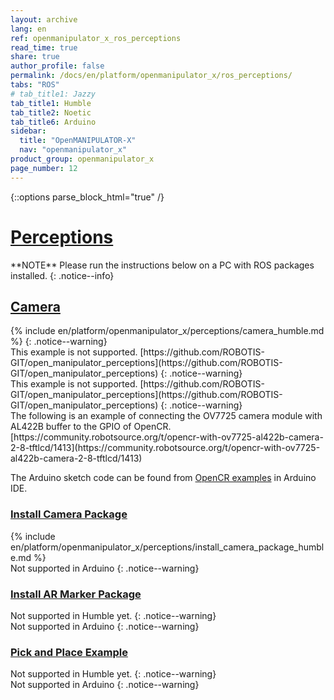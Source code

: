 ```yaml
---
layout: archive
lang: en
ref: openmanipulator_x_ros_perceptions
read_time: true
share: true
author_profile: false
permalink: /docs/en/platform/openmanipulator_x/ros_perceptions/
tabs: "ROS"
# tab_title1: Jazzy
tab_title1: Humble
tab_title2: Noetic
tab_title6: Arduino
sidebar:
  title: "OpenMANIPULATOR-X"
  nav: "openmanipulator_x"
product_group: openmanipulator_x
page_number: 12
---
```


<style>body {counter-reset: h1 7 !important;}</style>

{::options parse_block_html="true" /}

# [Perceptions](#perceptions)

<section data-id="{{ page.tab_title1 }}" class="tab_contents">
**NOTE**
Please run the instructions below on a PC with ROS packages installed.
{: .notice--info}
</section>

## [Camera](#camera)

<!-- <section data-id="{{ page.tab_title1 }}" class="tab_contents">
{% include en/platform/openmanipulator_x/perceptions/camera_jazzy.md %}
</section> -->

<section data-id="{{ page.tab_title1 }}" class="tab_contents">
{% include en/platform/openmanipulator_x/perceptions/camera_humble.md %}
{: .notice--warning}
</section>

<section data-id="{{ page.tab_title2 }}" class="tab_contents">
This example is not supported.  
[https://github.com/ROBOTIS-GIT/open_manipulator_perceptions](https://github.com/ROBOTIS-GIT/open_manipulator_perceptions)
{: .notice--warning}
</section>

<section data-id="{{ page.tab_title3 }}" class="tab_contents">
This example is not supported.  
[https://github.com/ROBOTIS-GIT/open_manipulator_perceptions](https://github.com/ROBOTIS-GIT/open_manipulator_perceptions)
{: .notice--warning}
</section>

<section data-id="{{ page.tab_title6 }}" class="tab_contents">
The following is an example of connecting the OV7725 camera module with AL422B buffer to the GPIO of OpenCR.  
[https://community.robotsource.org/t/opencr-with-ov7725-al422b-camera-2-8-tftlcd/1413](https://community.robotsource.org/t/opencr-with-ov7725-al422b-camera-2-8-tftlcd/1413)

The Arduino sketch code can be found from [OpenCR examples](https://github.com/ROBOTIS-GIT/OpenCR/tree/master/arduino/opencr_arduino/opencr/libraries/OpenCR/examples/10.%20Etc/CAMERA/ov7725_al422b) in Arduino IDE.
</section>

### [Install Camera Package](#install-camera-package)

<section data-id="{{ page.tab_title1 }}" class="tab_contents">
{% include en/platform/openmanipulator_x/perceptions/install_camera_package_humble.md %}
</section>

<section data-id="{{ page.tab_title6 }}" class="tab_contents">
Not supported in Arduino
{: .notice--warning}
</section>

### [Install AR Marker Package](#install-ar-marker-package)

<section data-id="{{ page.tab_title1 }}" class="tab_contents">
Not supported in Humble yet.
{: .notice--warning}
</section>
<section data-id="{{ page.tab_title6 }}" class="tab_contents">
Not supported in Arduino
{: .notice--warning}
</section>

### [Pick and Place Example](#pick-and-place-example)

<section data-id="{{ page.tab_title1 }}" class="tab_contents">
Not supported in Humble yet.
{: .notice--warning}
</section>

<section data-id="{{ page.tab_title6 }}" class="tab_contents">
Not supported in Arduino
{: .notice--warning}
</section>
